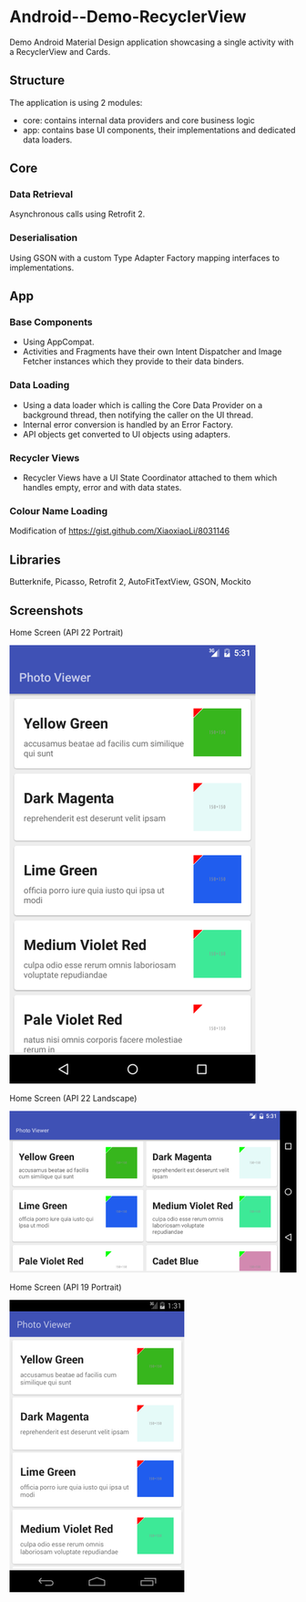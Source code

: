# Android--Demo-RecyclerView
Demo Android Material Design application showcasing a single activity with a RecyclerView and Cards.

## Structure
The application is using 2 modules: 
- core: contains internal data providers and core business logic
- app: contains base UI components, their implementations and dedicated data loaders.

## Core

### Data Retrieval
Asynchronous calls using Retrofit 2.

### Deserialisation
Using GSON with a custom Type Adapter Factory mapping interfaces to implementations.

## App
### Base Components
- Using AppCompat.
- Activities and Fragments have their own Intent Dispatcher and Image Fetcher instances which they provide to their data binders.

### Data Loading
- Using a data loader which is calling the Core Data Provider on a background thread, then notifying the caller on the UI thread.
- Internal error conversion is handled by an Error Factory.
- API objects get converted to UI objects using adapters.

### Recycler Views
- Recycler Views have a UI State Coordinator attached to them which handles empty, error and with data states.

### Colour Name Loading
Modification of https://gist.github.com/XiaoxiaoLi/8031146

## Libraries
Butterknife, Picasso, Retrofit 2, AutoFitTextView, GSON, Mockito

## Screenshots
Home Screen (API 22 Portrait)

![Alt text](/screens/api_22_portrait.png?raw=true "Home Screen (API 22 Portrait)")

Home Screen (API 22 Landscape)

![Alt text](/screens/api_22_landscape.png?raw=true "Home Screen (API 22 Landscape)")

Home Screen (API 19 Portrait)

![Alt text](/screens/api_19_portrait.png?raw=true "Home Screen (API 19 Portrait)")
